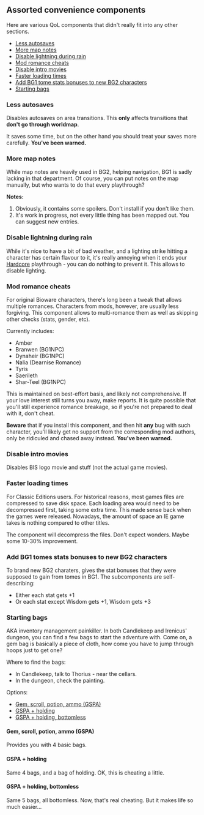 ## Assorted convenience components

Here are various QoL components that didn't really fit into any other sections.

- [Less autosaves](#less-autosaves)
- [More map notes](#more-map-notes)
- [Disable lightning during rain](#disable-lightning-during-rain)
- [Mod romance cheats](#mod-romance-cheats)
- [Disable intro movies](#disable-intro-movies)
- [Faster loading times](#faster-loading-times)
- [Add BG1 tome stats bonuses to new BG2 characters](#add-bg1-tome-stats-bonuses-to-new-bg2-characters)
- [Starting bags](#starting-bags)

### Less autosaves

Disables autosaves on area transitions. This **only** affects transitions that **don't go through worldmap**.

It saves some time, but on the other hand you should treat your saves more carefully. **You've been warned.**

### More map notes

While map notes are heavily used in BG2, helping navigation, BG1 is sadly lacking in that department. Of course, you can put notes on the map manually, but who wants to do that every playthrough?

**Notes:**

1. Obviously, it contains some spoilers. Don't install if you don't like them.
1. It's work in progress, not every little thing has been mapped out. You can suggest new entries.

### Disable lightning during rain

While it's nice to have a bit of bad weather, and a lighting strike hitting a character has certain flavour to it, it's really annoying when it ends your [Hardcore](https://pihwiki.bgforge.net/) playthrough - you can do nothing to prevent it. This allows to disable lighting.

### Mod romance cheats

For original Bioware characters, there's long been a tweak that allows multiple romances. Characters from mods, however, are usually less forgiving. This component allows to multi-romance them as well as skipping other checks (stats, gender, etc).

Currently includes:

- Amber
- Branwen (BG1NPC)
- Dynaheir (BG1NPC)
- Nalia (Dearnise Romance)
- Tyris
- Saerileth
- Shar-Teel (BG1NPC)

This is maintained on best-effort basis, and likely not comprehensive. If your love interest still turns you away, make reports. It is quite possible that you'll still experience romance breakage, so if you're not prepared to deal with it, don't cheat.

**Beware** that if you install this component, and then hit **any** bug with such character, you'll likely get no support from the corresponding mod authors, only be ridiculed and chased away instead. **You've been warned.**

### Disable intro movies

Disables BIS logo movie and stuff (not the actual game movies).

### Faster loading times

For Classic Editions users. For historical reasons, most games files are compressed to save disk space. Each loading area would need to be decompressed first, taking some extra time. This made sense back when the games were released. Nowadays, the amount of space an IE game takes is nothing compared to other titles.

The component will decompress the files. Don't expect wonders. Maybe some 10-30% improvement.

### Add BG1 tomes stats bonuses to new BG2 characters

To brand new BG2 charaters, gives the stat bonuses that they were supposed to gain from tomes in BG1. The subcomponents are self-describing:

- Either each stat gets +1
- Or each stat except Wisdom gets +1, Wisdom gets +3

### Starting bags

AKA inventory management painkiller. In both Candlekeep and Irenicus' dungeon, you can find a few bags to start the adventure with. Come on, a gem bag is basically a piece of cloth, how come you have to jump through hoops just to get one?

Where to find the bags:

- In Candlekeep, talk to Thorius - near the cellars.
- In the dungeon, check the painting.

Options:

- [Gem, scroll, potion, ammo (GSPA)](#gem-scroll-potion-ammo-gspa)
- [GSPA + holding](#gspa--holding)
- [GSPA + holding, bottomless](#gspa--holding-bottomless)

#### Gem, scroll, potion, ammo (GSPA)

Provides you with 4 basic bags.

#### GSPA + holding

Same 4 bags, and a bag of holding. OK, this is cheating a little.

#### GSPA + holding, bottomless

Same 5 bags, all bottomless. Now, that's real cheating. But it makes life so much easier...
